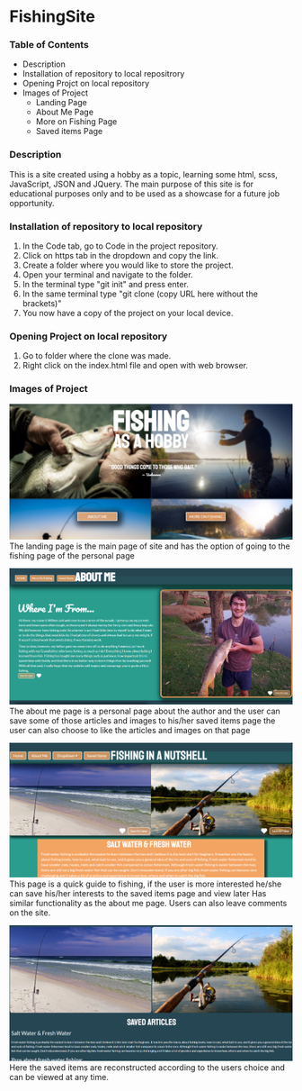 # FishingSite

### Table of Contents

* Description
* Installation of repository to local repositrory
* Opening Projct on local repository
* Images of Project
    * Landing Page
    * About Me Page
    * More on Fishing Page
    * Saved items Page

### Description

This is a site created using a hobby as a topic, learning some html, scss, JavaScript, JSON and JQuery.
The main purpose of this site is for educational purposes only and to be used as a showcase for a future job opportunity.

### Installation of repository to local repository

1. In the Code tab, go to Code in the project repository.
2. Click on https tab in the dropdown and copy the link.
3. Create a folder where you would like to store the project.
4. Open your terminal and navigate to the folder.
5. In the terminal type "git init" and press enter.
6. In the same terminal type "git clone (copy URL here without the brackets)"
7. You now have a copy of the project on your local device.

### Opening Project on local repository

1. Go to folder where the clone was made.
2. Right click on the index.html file and open with web browser.

### Images of Project

![LandingPage Picture](/LandingPage.png)
The landing page is the main page of site and has the option of going to the fishing page of the personal page

![AboutMePage Picture](/aboutPage.png)
The about me page is a personal page about the author and the user can save some of those articles and images to his/her saved items page
the user can also choose to like the articles and images on that page

![MoreOnFishingPage Picture](/MoreFishingPage.png)
This page is a quick guide to fishing, if the user is more interested he/she can save his/her interests to the saved items page and view later
Has similar functionality as the about me page. Users can also leave comments on the site.

![savedItemsPage Picture](/savedItemsPage.png)
Here the saved items are reconstructed according to the users choice and can be viewed at any time.
